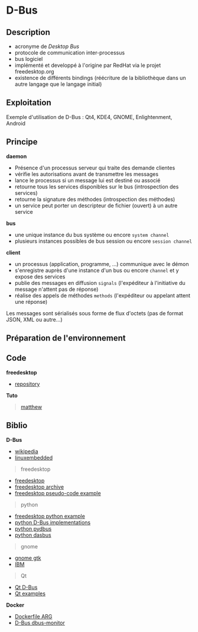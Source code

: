 # D-Bus 

## Description

- acronyme de _Desktop Bus_
- protocole de communication inter-processus
- bus logiciel
- implémenté et developpé à l'origine par RedHat via le projet freedesktop.org
- existence de différents bindings (réécriture de la bibliothèque dans un autre langage que le langage initial)

## Exploitation

Exemple d'utilisation de D-Bus : Qt4, KDE4, GNOME, Enlightenment, Android

## Principe

**daemon**
- Présence d'un processus serveur qui traite des demande clientes
- vérifie les autorisations avant de transmettre les messages
- lance le processus si un message lui est destiné ou associé
- retourne tous les services disponibles sur le bus (introspection des services)
- retourne la signature des méthodes (introspection des méthodes)
- un service peut porter un descripteur de fichier (ouvert) à un autre service

**bus**
- une unique instance du bus système ou encore `system channel`
- plusieurs instances possibles de bus session ou encore `session channel`

**client**
- un processus (application, programme, ...) communique avec le démon
- s'enregistre auprès d'une instance d'un bus ou encore `channel` et y expose des services
- publie des messages en diffusion `signals` (l'expéditeur à l'initiative du message n'attent pas de réponse)
- réalise des appels de méthodes `methods` (l'expéditeur ou appelant attent une réponse)

Les messages sont sérialisés sous forme de flux d'octets (pas de format JSON, XML ou autre...)

## Préparation de l'environnement

## Code

**freedesktop**

- [repository](https://cgit.freedesktop.org/dbus)

**Tuto**
> [matthew](https://www.matthew.ath.cx/misc/dbus)

## Biblio

**D-Bus**

- [wikipedia](https://fr.wikipedia.org/wiki/D-Bus)
- [linuxembedded](https://www.linuxembedded.fr/2015/07/comprendre-dbus)

> freedesktop
- [freedesktop](https://www.freedesktop.org/wiki/Software/dbus/)
- [freedesktop archive](https://www.freedesktop.org/wiki/IntroductionToDBus/)
- [freedesktop pseudo-code example](https://dbus.freedesktop.org/doc/dbus-tutorial.html)

> python

- [freedesktop python example](https://dbus.freedesktop.org/doc/dbus-python/tutorial.html)
- [python D-Bus implementations](https://wiki.python.org/moin/DbusExamples)
- [python pydbus](https://github.com/LEW21/pydbus)
- [python dasbus](https://github.com/rhinstaller/dasbus)

> gnome
- [gnome gtk](https://docs.gtk.org/gio/)
- [IBM](https://archive.wikiwix.com/cache/index2.php?url=http%3A%2F%2Fwww-128.ibm.com%2Fdeveloperworks%2Flinux%2Flibrary%2Fl-dbus.html#federation=archive.wikiwix.com&tab=url)

> Qt

- [Qt D-Bus](https://doc.qt.io/qt-5/qtdbus-index.html)
- [Qt examples](https://doc.qt.io/qt-6/examples-dbus.html)

**Docker**
- [Dockerfile ARG](https://docs.docker.com/engine/reference/builder/)
- [D-Bus dbus-monitor](https://unix.stackexchange.com/questions/646934/d-bus-on-ubuntu-inside-a-docker-container)